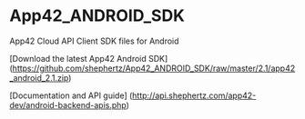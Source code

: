 App42_ANDROID_SDK
=================

App42 Cloud API Client SDK files for Android

[Download the latest App42 Android SDK] (https://github.com/shephertz/App42_ANDROID_SDK/raw/master/2.1/app42_android_2.1.zip)

[Documentation and API guide] (http://api.shephertz.com/app42-dev/android-backend-apis.php)

